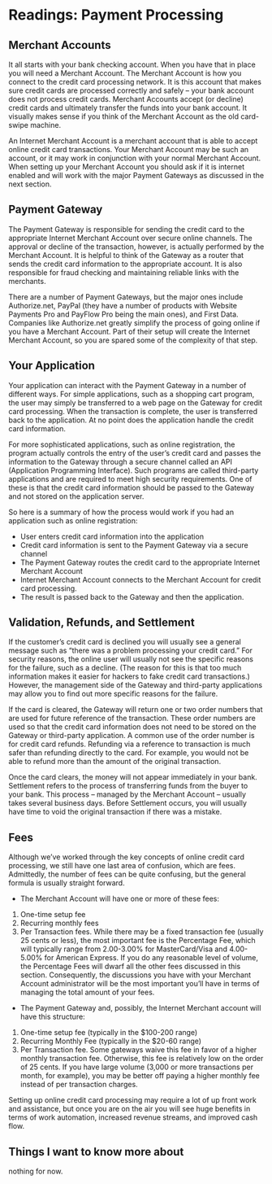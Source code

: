 # Readings: Payment Processing

## Merchant Accounts

It all starts with your bank checking account.  When you have that in place you will need a Merchant Account.  The Merchant Account is how you connect to the credit card processing network.  It is this account that makes sure credit cards are processed correctly and safely – your bank account does not process credit cards.  Merchant Accounts accept (or decline) credit cards and ultimately transfer the funds into your bank account.  It visually makes sense if you think of the Merchant Account as the old card-swipe machine.

An Internet Merchant Account is a merchant account that is able to accept online credit card transactions.  Your Merchant Account may be such an account, or it may work in conjunction with your normal Merchant Account.  When setting up your Merchant Account you should ask if it is internet enabled and will work with the major Payment Gateways as discussed in the next section.

## Payment Gateway

The Payment Gateway is responsible for sending the credit card to the appropriate Internet Merchant Account over secure online channels.  The approval or decline of the transaction, however, is actually performed by the Merchant Account.  It is helpful to think of the Gateway as a router that sends the credit card information to the appropriate account.  It is also responsible for fraud checking and maintaining reliable links with the merchants.

There are a number of Payment Gateways, but the major ones include Authorize.net, PayPal (they have a number of products with Website Payments Pro and PayFlow Pro being the main ones), and First Data.  Companies like Authorize.net greatly simplify the process of going online if you have a Merchant Account.  Part of their setup will create the Internet Merchant Account, so you are spared some of the complexity of that step.

## Your Application

Your application can interact with the Payment Gateway in a number of different ways.  For simple applications, such as a shopping cart program, the user may simply be transferred to a web page on the Gateway for credit card processing.  When the transaction is complete, the user is transferred back to the application.  At no point does the application handle the credit card information.

For more sophisticated applications, such as online registration, the program actually controls the entry of the user’s credit card and passes the information to the Gateway through a secure channel called an API (Application Programming Interface). Such programs are called third-party applications and are required to meet high security requirements.  One of these is that the credit card information should be passed to the Gateway and not stored on the application server.

So here is a summary of how the process would work if you had an application such as online registration:

* User enters credit card information into the application
* Credit card information is sent to the Payment Gateway via a secure channel
* The Payment Gateway routes the credit card to the appropriate Internet Merchant Account
* Internet Merchant Account connects to the Merchant Account for credit card processing.
* The result is passed back to the Gateway and then the application.

## Validation, Refunds, and Settlement

If the customer’s credit card is declined you will usually see a general message such as “there was a problem processing your credit card.”  For security reasons, the online user will usually not see the specific reasons for the failure, such as a decline. (The reason for this is that too much information makes it easier for hackers to fake credit card transactions.) However, the management side of the Gateway and third-party applications may allow you to find out more specific reasons for the failure.

If the card is cleared, the Gateway will return one or two order numbers that are used for future reference of the transaction.  These order numbers are used so that the credit card information does not need to be stored on the Gateway or third-party application.  A common use of the order number is for credit card refunds.  Refunding via a reference to transaction is much safer than refunding directly to the card. For example, you would not be able to refund more than the amount of the original transaction.

Once the card clears, the money will not appear immediately in your bank.  Settlement refers to the process of transferring funds from the buyer to your bank.  This process – managed by the Merchant Account – usually takes several business days.  Before Settlement occurs, you will usually have time to void the original transaction if there was a mistake.

## Fees

Although we’ve worked through the key concepts of online credit card processing, we still have one last area of confusion, which are fees.  Admittedly, the number of fees can be quite confusing, but the general formula is usually straight forward.

* The Merchant Account will have one or more of these fees:

1. One-time setup fee
2. Recurring monthly fees
3. Per Transaction fees.  While there may be a fixed transaction fee (usually 25 cents or less), the most important fee is the Percentage Fee, which will typically range from 2.00-3.00% for MasterCard/Visa and 4.00-5.00% for American Express.  If you do any reasonable level of volume, the Percentage Fees will dwarf all the other fees discussed in this section.  Consequently, the discussions you have with your Merchant Account administrator will be the most important you’ll have in terms of managing the total amount of your fees.

* The Payment Gateway and, possibly, the Internet Merchant account will have this structure:

1. One-time setup fee (typically in the $100-200 range)
2. Recurring Monthly Fee (typically in the $20-60 range)
3. Per Transaction fee.  Some gateways waive this fee in favor of a higher monthly transaction fee.  Otherwise, this fee is relatively low on the order of 25 cents.  If you have large volume (3,000 or more transactions per month, for example), you may be better off paying a higher monthly fee instead of per transaction charges.

Setting up online credit card processing may require a lot of up front work and assistance, but once you are on the air you will see huge benefits in terms of work automation, increased revenue streams, and improved cash flow.

## Things I want to know more about

nothing for now.
